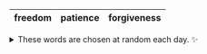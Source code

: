 <!-- word_basket start -->
| freedom | patience | forgiveness |
| :-----: | :------: | :---------: |

<details>
  <summary>These words are chosen at random each day. ✨</summary>
  Take a look inside this repo to see how that works.
</details>
<!-- word_basket end -->
